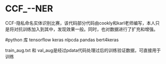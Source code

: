 # CCF_--NER
CCF-隐私命名实体识别比赛，该代码部分代码由cookly和karl老师编写，本人只是将对抗训练加入到其中，发现效果一般。同时，也对数据进行了扩充和增强。

#python 库
tensorflow
keras
nlpcda
pandas
bert4keras

train_aug.txt 和 val_aug是经过pdata代码处理过后的训练验证数据，可直接用于训练
